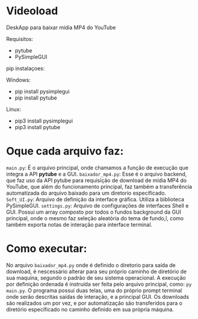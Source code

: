 # Videoload
DeskApp para baixar mídia MP4 do YouTube

Requisitos:
- pytube
- PySimpleGUI

pip instalaçoes:

Windows:
-  pip install pysimplegui
-  pip install pytube

Linux:
- pip3 install pysimplegui
- pip3 install pytube

# Oque cada arquivo faz:
```main.py```: É o arquivo principal, onde chamamos a função de execução que integra a API **pytube** e a GUI.
```baixador_mp4.py```: Esse é o arquivo backend, que faz uso da API pytube para requisição de download de mídia MP4 do YouTube, que além do funcionamento principal, faz também a transferência automatizada do arquivo baixado para um diretorio específicado.
```Soft_UI.py```: Arquivo de definição da interface gráfica.
Utiliza a biblioteca PySimpleGUI.
```settings.py```: Arquivo de configurações de interfaces Shell e GUI. Possui um array composto por todos o fundos background da GUI principal, onde o mesmo faz seleção aleatória do tema de fundo,l, como também exporta notas de interação para interface terminal.

# Como executar: 

No arquivo ```baixador_mp4.py``` onde é definido o diretorio para saída de download, é nescessário alterar para seu próprio caminho de diretório de sua maquina, segundo o padrão de seu sistema operacional.
A execução por definição ordenada é instruída ser feita pelo arquivo principal, como: ```py main.py```.
O programa possuí duas telas, uma do próprio prompt terminal onde serão descritas saídas de interação, e a principal GUI.
Os downloads são realizados um por vez, e por automatização são transferidos para o diretório específicado no caminho definido em sua própria máquina.
